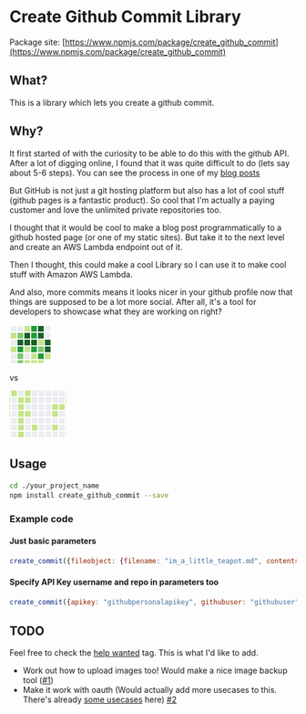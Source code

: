 # Create Github Commit Library

Package site: [https://www.npmjs.com/package/create_github_commit](https://www.npmjs.com/package/create_github_commit)

## What?

This is a library which lets you create a github commit.

## Why?

It first started of with the curiosity to be able to do this with the github API. After a lot of digging online, I found that it was quite difficult to do (lets say about 5-6 steps). You can see the process in one of my [blog posts](http://www.nolim1t.co/2017/03/08/uploading-to-github-through-the-API.html)

But GitHub is not just a git hosting platform but also has a lot of cool stuff (github pages is a fantastic product). So cool that I'm actually a paying customer and love the unlimited private repositories too.

I thought that it would be cool to make a blog post programmatically to a github hosted page (or one of my static sites). But take it to the next level and create an AWS Lambda endpoint out of it.

Then I thought, this could make a cool Library so I can use it to make cool stuff with Amazon AWS Lambda.

And also, more commits means it looks nicer in your github profile now that things are supposed to be a lot more social. After all, it's a tool for developers to showcase what they are working on right?


![Github Contributions](https://raw.githubusercontent.com/nolim1t/why_i_love_github/master/github_contrib.png)

vs

![Sadface](https://raw.githubusercontent.com/nolim1t/why_i_love_github/master/nocontrib.png)

## Usage

```bash
cd ./your_project_name
npm install create_github_commit --save
```

### Example code  


#### Just basic parameters

```javascript
create_commit({fileobject: {filename: "im_a_little_teapot.md", contents: "# I'm a little teapot\n\nYet another change\n\n![Teapot yo](https://images-na.ssl-images-amazon.com/images/I/51GHlyuQ1JL._SL1200_.jpg)", commit_message: "For a good time, send bitcoins to 1Mdnjtg9CFidwxWRHjaPamfDmTJVtg4nri"}}, function(c) {console.log(c);});
```

#### Specify API Key username and repo in parameters too

```javascript
create_commit({apikey: "githubpersonalapikey", githubuser: "githubuser", githubrepo: "githubreponame", fileobject: {filename: "im_a_little_teapot.md", contents: "# I'm a little teapot\n\nYet another change\n\n![Teapot yo](https://images-na.ssl-images-amazon.com/images/I/51GHlyuQ1JL._SL1200_.jpg)", commit_message: "For a good time, send bitcoins to 1Mdnjtg9CFidwxWRHjaPamfDmTJVtg4nri"}}, function(c) {console.log(c);});
```

## TODO

Feel free to check the [help wanted](https://github.com/nolim1t/create_github_commit/issues?q=is%3Aissue+is%3Aopen+label%3A%22help+wanted%22) tag. This is what I'd like to add.

* Work out how to upload images too! Would make a nice image backup tool ([#1](https://github.com/nolim1t/create_github_commit/issues/1))
* Make it work with oauth (Would actually add more usecases to this. There's already [some usecases](http://www.nolim1t.co/2017/03/08/uploading-to-github-through-the-API.html) here) [#2](https://github.com/nolim1t/create_github_commit/issues/2)
